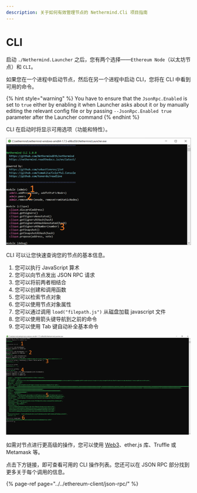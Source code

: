 ```yaml
---
description: 关于如何有效管理节点的 Nethermind.Cli 项目指南
---
```


# CLI

启动 `./Nethermind.Launcher` 之后，您有两个选择——`Ethereum Node`（以太坊节点）和 `CLI`。

如果您在一个进程中启动节点，然后在另一个进程中启动 CLI，您将在 CLI 中看到可用的命令。

{% hint style="warning" %}
You have to ensure that the `JsonRpc.Enabled` is set to `true` either by enabling it when Launcher asks about it or by manually editing the relevant config file or by passing `--JsonRpc.Enabled true` parameter after the Launcher command
{% endhint %}

CLI 在启动时将显示可用选项（功能和特性）。

![Nethermind.Cli 视图](../../.gitbook/assets/image%20%286%29.png)

CLI 可以让您快速查询您的节点的基本信息。

1. 您可以执行 JavaScript 算术
2. 您可以向节点发出 JSON RPC 请求
3. 您可以将前两者相结合
4. 您可以创建和调用函数
5. 您可以检索节点对象
6. 您可以使用节点对象属性
7. 您可以通过调用 `load("filepath.js")` 从磁盘加载 javascript 文件
8. 您可以使用箭头键导航到之前的命令
9. 您可以使用 Tab 键自动补全基本命令

![Nethermind.Cli 操作](../../.gitbook/assets/image%20%2815%29.png)

如需对节点进行更高级的操作，您可以使用 [Web3](https://nethermind.readthedocs.io/en/latest/web3.html)、ether.js 库、Truffle 或 Metamask 等。

点击下方链接，即可查看可用的 CLI 操作列表。您还可以在 JSON RPC 部分找到更多关于每个调用的信息。

{% page-ref page="../../ethereum-client/json-rpc/" %}

